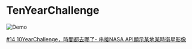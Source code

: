 # TenYearChallenge

![Demo](https://miro.medium.com/max/726/1*z3e_NHhKVj49tpl7LCmwPw.gif)

[#14 10YearChallenge，時間都去哪了- 串接NASA API顯示某地某時衛星影像](https://medium.com/%E5%BD%BC%E5%BE%97%E6%BD%98%E7%9A%84-swift-ios-app-%E9%96%8B%E7%99%BC%E6%95%99%E5%AE%A4/14-10yearchallenge-%E6%99%82%E9%96%93%E9%83%BD%E5%8E%BB%E5%93%AA%E4%BA%86-%E4%B8%B2%E6%8E%A5nasa-api%E9%A1%AF%E7%A4%BA%E6%9F%90%E5%9C%B0%E6%9F%90%E6%99%82%E8%A1%9B%E6%98%9F%E5%BD%B1%E5%83%8F-d0fafa48ee38)
